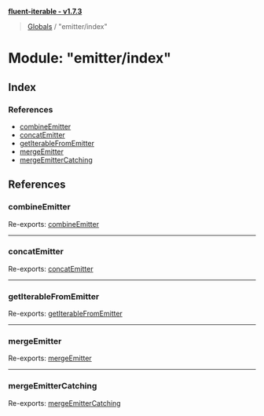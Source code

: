 **[fluent-iterable - v1.7.3](../README.md)**

> [Globals](../README.md) / "emitter/index"

# Module: "emitter/index"

## Index

### References

* [combineEmitter](_emitter_index_.md#combineemitter)
* [concatEmitter](_emitter_index_.md#concatemitter)
* [getIterableFromEmitter](_emitter_index_.md#getiterablefromemitter)
* [mergeEmitter](_emitter_index_.md#mergeemitter)
* [mergeEmitterCatching](_emitter_index_.md#mergeemittercatching)

## References

### combineEmitter

Re-exports: [combineEmitter](_emitter_combine_emitter_.md#combineemitter)

___

### concatEmitter

Re-exports: [concatEmitter](_emitter_concat_emitter_.md#concatemitter)

___

### getIterableFromEmitter

Re-exports: [getIterableFromEmitter](_emitter_get_iterable_from_emitter_.md#getiterablefromemitter)

___

### mergeEmitter

Re-exports: [mergeEmitter](_emitter_merge_emitter_.md#mergeemitter)

___

### mergeEmitterCatching

Re-exports: [mergeEmitterCatching](_emitter_merge_emitter_catching_.md#mergeemittercatching)
